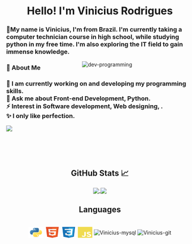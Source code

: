 <h1 align="center">Hello! I'm Vinicius Rodrigues</h1>

<h3 align="left">🌟My name is Vinicius, I'm from Brazil. I'm currently taking a computer technician course in high school, while studying python in my free time. I'm also exploring the IT field to gain immense knowledge.</h3>

    

<img align="right" alt="dev-programming" width="300"  src="https://github.com/user-attachments/assets/bbea73d9-ade4-4ffb-baa7-e5da001cc3ee">


<!-- about me -->
 <h3 align="left">💫 About Me</h3>

<h3> 
 🌱 I am currently working on and developing my programming skills.</br>
 💬 Ask me about Front-end Development, Python.</br>
 ⚡ Interest in Software development, Web designing, .</br>
 ✨ I only like perfection.</h3> 
 
 <div align="left"> 

  <a href= "https://www.linkedin.com/in/vinicius-rodrigues-2017762ab/" target="_blank"> <img src="https://img.shields.io/badge/-LinkedIn-%230077B5?style=for-the-badge&logo=linkedin&logoColor=white" target="_blank"></a> 


</div>

<br>
<br>
<br>

<h2 align="center">GitHub Stats 📈</h2>

<div align="center">
<a href="https://github.com/anuraghazra/github-readme-stats">
  <img height=150 align="center" src="https://github-readme-stats.vercel.app/api?username=Viniciusezx&theme=dark&show_icons=true&include_all_commits=true"  />
</a>
<a href="https://github.com/anuraghazra/convoychat">
  <img height=150 align="center" src="https://github-readme-stats.vercel.app/api/top-langs?username=Viniciusezx&theme=dark&layout=compact&langs_count=8&card_width=320" />
</a>

</div>

 <h2 align="center">Languages </h2>

<div align="center" style="display: inline_block"><br>
  <img align="center" alt="Vinicius-Python" height="30" width="40" src="https://raw.githubusercontent.com/devicons/devicon/master/icons/python/python-original.svg">
  <img align="center" alt="Vinicius-HTML" height="30" width="40" src="https://raw.githubusercontent.com/devicons/devicon/master/icons/html5/html5-original.svg">
  <img align="center" alt="[Vinicius-CSS" height="30" width="40" src="https://raw.githubusercontent.com/devicons/devicon/master/icons/css3/css3-original.svg">
  <img align="center" alt="Vinicius-js" height="30" width="40" src="https://raw.githubusercontent.com/devicons/devicon/master/icons/javascript/javascript-plain.svg"> 
  <img align="center" alt="Vinicius-mysql" height="30" width="40" src="https://cdn.jsdelivr.net/gh/devicons/devicon@latest/icons/mysql/mysql-original.svg" />
  <img align="center" alt="Vinicius-git" height="30" width="40"src="https://cdn.jsdelivr.net/gh/devicons/devicon@latest/icons/git/git-original.svg" />
</div>
